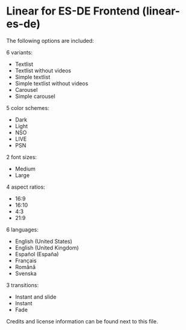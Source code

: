 # Linear for ES-DE Frontend (linear-es-de)

The following options are included:

6 variants:

- Textlist
- Textlist without videos
- Simple textlist
- Simple textlist without videos
- Carousel
- Simple carousel

5 color schemes:

- Dark
- Light
- NSO
- LIVE
- PSN

2 font sizes:

- Medium
- Large

4 aspect ratios:

- 16:9
- 16:10
- 4:3
- 21:9

6 languages:

- English (United States)
- English (United Kingdom)
- Español (España)
- Français
- Română
- Svenska

3 transitions:

- Instant and slide
- Instant
- Fade

Credits and license information can be found next to this file.
